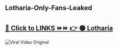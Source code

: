 
 ## Lotharia-Only-Fans-Leaked

# <h2><a href="https://clipsfans.com/Lotharia&ref=git">🔗 Click to LINKS ⏩⏩ 👉 🟢 Lotharia </a></h2>

<a href="https://clipsfans.com/Lotharia&ref=git" rel="nofollow" data-target="animated-image.originalLink"><img src="https://i.ibb.co.com/xMMVF88/686577567.gif" alt="Viral Video Original" style="max-width: 100%; display: inline-block;" data-target="animated-image.originalImage"></a>
